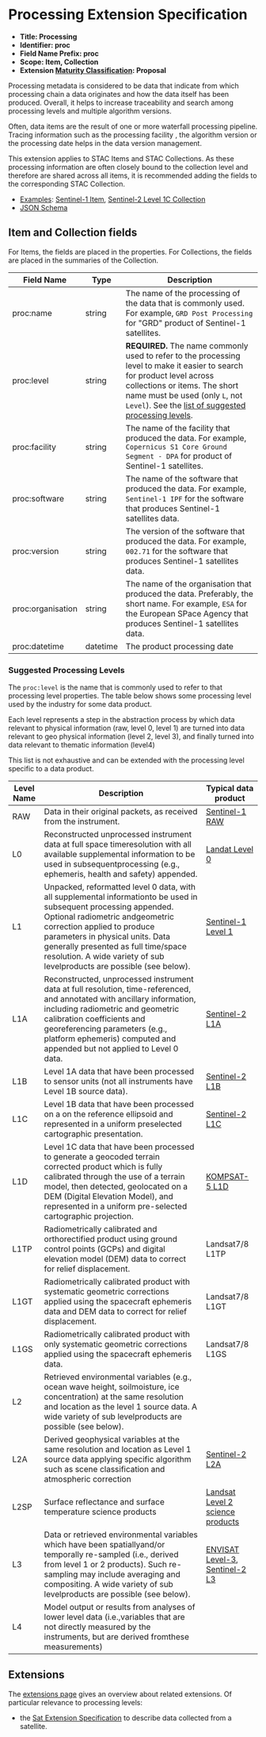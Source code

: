 # Processing Extension Specification

- **Title: Processing**
- **Identifier: proc**
- **Field Name Prefix: proc**
- **Scope: Item, Collection**
- **Extension [Maturity Classification](../README.md#extension-maturity): Proposal**

Processing metadata is considered to be data that indicate from which processing chain a data originates and how the data itself has been produced. Overall, it helps to increase traceability and search among processing levels and multiple algorithm versions.

Often, data items are the result of one or more waterfall processing pipeline. Tracing information such as the processing facility , the algorithm version or the processing date helps in the data version management.

This extension applies to STAC Items and STAC Collections. As these processing information are often closely bound to the collection level and therefore are shared across all items, it is recommended adding the fields to the corresponding STAC Collection.

- [Examples](examples/): [Sentinel-1 Item](examples/sentinel1-item.json),  [Sentinel-2 Level 1C Collection](examples/sentinel2-collection.json)
- [JSON Schema](json-schema/schema.json)

## Item and Collection fields

For Items, the fields are placed in the properties. For Collections, the fields are placed in the summaries of the Collection.

| Field Name                  | Type      | Description                                                  |
| --------------------------- | --------- | ------------------------------------------------------------ |
| proc:name         | string | The name of the processing of the data that is commonly used. For example, `GRD Post Processing` for "GRD" product of Sentinel-1 satellites. |
| proc:level        | string | **REQUIRED.** The name commonly used to refer to the processing level to make it easier to search for product level across collections or items. The short name must be used (only `L`, not `Level`). See the [list of suggested processing levels](#suggested-processing-levels). |
| proc:facility     | string    | The name of the facility that produced the data. For example, `Copernicus S1 Core Ground Segment - DPA` for product of Sentinel-1 satellites. |
| proc:software     | string    | The name of the software that produced the data. For example, `Sentinel-1 IPF` for the software that produces Sentinel-1 satellites data. |
| proc:version      | string | The version of the software that produced the data. For example, `002.71` for the software that produces Sentinel-1 satellites data. |
| proc:organisation | string | The name of the organisation that produced the data. Preferably, the short name. For example, `ESA` for the European SPace Agency that produces Sentinel-1 satellites data. |
| proc:datetime            | datetime    | The product processing date |

### Suggested Processing Levels

The `proc:level` is the name that is commonly used to refer to that processing level properties. The table below shows some processing level used by the industry for some data product.

Each level represents a step in the abstraction process by which data relevant to physical information (raw, level 0, level 1) are turned into data relevant to geo physical informa­tion (level 2, level 3), and finally turned into data relevant to thematic information (level4)

This list is not exhaustive and can be extended with the processing level specific to a data product.

| Level Name | Description | Typical data product |
| ---------- | ----------- | -------------------- |
| RAW        |  Data in their original packets, as received from the instrument. | [Sentinel-1 RAW](https://sentinel.esa.int/web/sentinel/technical-guides/sentinel-1-sar/products-algorithms/level-0-products/raw) |
| L0         | Reconstructed unprocessed instrument data at full space timeresolution with all available supplemental information to be used in subsequentprocessing (e.g., ephemeris, health and safety) appended. | [Landat Level 0](https://www.usgs.gov/media/files/landsat-8-level-0-reformatted-data-format-control-book)  |
| L1         | Unpacked, reformatted level 0 data, with all supplemental informationto be used in subsequent processing appended. Optional radiometric andgeometric correction applied to produce parameters in physical units. Data generally presented as full time/space resolution. A wide variety of sub levelproducts are possible (see below). | [Sentinel-1 Level 1](https://sentinel.esa.int/web/sentinel/user-guides/sentinel-1-sar/product-types-processing-levels/level-1) |
| L1A        | Reconstructed, unprocessed instrument data at full resolution, time-referenced, and annotated with ancillary information, including radiometric and geometric calibration coefficients and georeferencing parameters (e.g., platform ephemeris) computed and appended but not applied to Level 0 data. | [Sentinel-2 L1A](https://sentinel.esa.int/web/sentinel/user-guides/sentinel-2-msi/product-types/level-1a) |
| L1B         | Level 1A data that have been processed to sensor units (not all instruments have Level 1B source data). | [Sentinel-2 L1B](https://sentinel.esa.int/web/sentinel/user-guides/sentinel-2-msi/product-types/level-1b) |
| L1C         | Level 1B data that have been processed on a on the reference ellipsoid and represented in a uniform preselected cartographic presentation. | [Sentinel-2 L1C](https://sentinel.esa.int/web/sentinel/user-guides/sentinel-2-msi/product-types/level-1c) |
| L1D         | Level 1C data that have been processed to generate a geocoded terrain corrected product which is fully calibrated through the use of a terrain model, then detected, geolocated on a DEM (Digital Elevation Model), and represented in a uniform pre-selected cartographic projection. | [KOMPSAT-5 L1D](https://directory.eoportal.org/web/eoportal/satellite-missions/k/kompsat-5) |
| L1TP        | Radiometrically calibrated and orthorectified product using ground control points (GCPs) and digital elevation model (DEM) data to correct for relief displacement. | Landsat7/8 L1TP |
| L1GT        | Radiometrically calibrated product with systematic geometric corrections applied using the spacecraft ephemeris data and DEM data to correct for relief displacement. | Landsat7/8 L1GT |
| L1GS        | Radiometrically calibrated product with only systematic geometric corrections applied using the spacecraft ephemeris data. | Landsat7/8 L1GS |
| L2          | Retrieved environmental variables (e.g., ocean wave height, soilmoisture, ice concentration) at the same resolution and location as the level 1 source data. A wide variety of sub levelproducts are possible (see below). | |
| L2A         | Derived geophysical variables at the same resolution and location as Level 1 source data applying specific algorithm such as scene classification and atmospheric correction | [Sentinel-2 L2A](https://earth.esa.int/web/sentinel/technical-guides/sentinel-2-msi/level-2a-processing) |
| L2SP        | Surface reflectance and surface temperature science products | [Landsat Level 2 science products](https://www.usgs.gov/core-science-systems/nli/landsat/landsat-collection-2-level-2-science-products) |
| L3          | Data or retrieved environmental variables which have been spatiallyand/or temporally re-sampled (i.e., derived from level 1 or 2 products). Such re-sampling may include averaging and compositing.  A wide variety of sub levelproducts are possible (see below). | [ENVISAT Level-3](http://envisat.esa.int/level3/), [Sentinel-2 L3](https://s2gm.sentinel-hub.com/) |
| L4          | Model output or results from analyses of lower level data (i.e.,variables that are not directly measured by the instruments, but are derived fromthese measurements) |

## Extensions

The [extensions page](../README.md) gives an overview about related extensions. Of particular relevance to processing levels:

* the [Sat Extension Specification](../sat/README.md) to describe data collected from a satellite.
